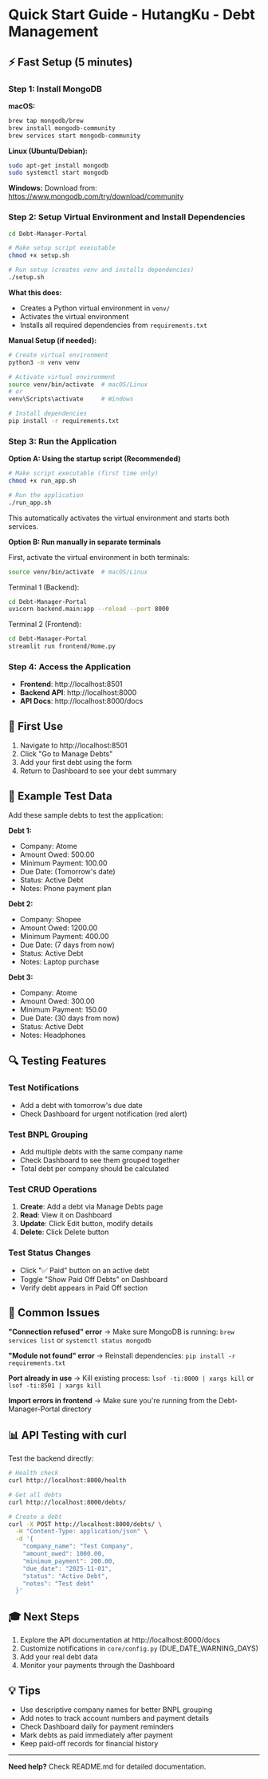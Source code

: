 # Quick Start Guide - HutangKu - Debt Management

## ⚡ Fast Setup (5 minutes)

### Step 1: Install MongoDB

**macOS:**

```bash
brew tap mongodb/brew
brew install mongodb-community
brew services start mongodb-community
```

**Linux (Ubuntu/Debian):**

```bash
sudo apt-get install mongodb
sudo systemctl start mongodb
```

**Windows:**
Download from: https://www.mongodb.com/try/download/community

### Step 2: Setup Virtual Environment and Install Dependencies

```bash
cd Debt-Manager-Portal

# Make setup script executable
chmod +x setup.sh

# Run setup (creates venv and installs dependencies)
./setup.sh
```

**What this does:**

- Creates a Python virtual environment in `venv/`
- Activates the virtual environment
- Installs all required dependencies from `requirements.txt`

**Manual Setup (if needed):**

```bash
# Create virtual environment
python3 -m venv venv

# Activate virtual environment
source venv/bin/activate  # macOS/Linux
# or
venv\Scripts\activate     # Windows

# Install dependencies
pip install -r requirements.txt
```

### Step 3: Run the Application

**Option A: Using the startup script (Recommended)**

```bash
# Make script executable (first time only)
chmod +x run_app.sh

# Run the application
./run_app.sh
```

This automatically activates the virtual environment and starts both services.

**Option B: Run manually in separate terminals**

First, activate the virtual environment in both terminals:

```bash
source venv/bin/activate  # macOS/Linux
```

Terminal 1 (Backend):

```bash
cd Debt-Manager-Portal
uvicorn backend.main:app --reload --port 8000
```

Terminal 2 (Frontend):

```bash
cd Debt-Manager-Portal
streamlit run frontend/Home.py
```

### Step 4: Access the Application

- **Frontend**: http://localhost:8501
- **Backend API**: http://localhost:8000
- **API Docs**: http://localhost:8000/docs

## 🎯 First Use

1. Navigate to http://localhost:8501
2. Click "Go to Manage Debts"
3. Add your first debt using the form
4. Return to Dashboard to see your debt summary

## 📝 Example Test Data

Add these sample debts to test the application:

**Debt 1:**

- Company: Atome
- Amount Owed: 500.00
- Minimum Payment: 100.00
- Due Date: (Tomorrow's date)
- Status: Active Debt
- Notes: Phone payment plan

**Debt 2:**

- Company: Shopee
- Amount Owed: 1200.00
- Minimum Payment: 400.00
- Due Date: (7 days from now)
- Status: Active Debt
- Notes: Laptop purchase

**Debt 3:**

- Company: Atome
- Amount Owed: 300.00
- Minimum Payment: 150.00
- Due Date: (30 days from now)
- Status: Active Debt
- Notes: Headphones

## 🔍 Testing Features

### Test Notifications

- Add a debt with tomorrow's due date
- Check Dashboard for urgent notification (red alert)

### Test BNPL Grouping

- Add multiple debts with the same company name
- Check Dashboard to see them grouped together
- Total debt per company should be calculated

### Test CRUD Operations

1. **Create**: Add a debt via Manage Debts page
2. **Read**: View it on Dashboard
3. **Update**: Click Edit button, modify details
4. **Delete**: Click Delete button

### Test Status Changes

- Click "✅ Paid" button on an active debt
- Toggle "Show Paid Off Debts" on Dashboard
- Verify debt appears in Paid Off section

## 🐛 Common Issues

**"Connection refused" error**
→ Make sure MongoDB is running: `brew services list` or `systemctl status mongodb`

**"Module not found" error**
→ Reinstall dependencies: `pip install -r requirements.txt`

**Port already in use**
→ Kill existing process: `lsof -ti:8000 | xargs kill` or `lsof -ti:8501 | xargs kill`

**Import errors in frontend**
→ Make sure you're running from the Debt-Manager-Portal directory

## 📊 API Testing with curl

Test the backend directly:

```bash
# Health check
curl http://localhost:8000/health

# Get all debts
curl http://localhost:8000/debts/

# Create a debt
curl -X POST http://localhost:8000/debts/ \
  -H "Content-Type: application/json" \
  -d '{
    "company_name": "Test Company",
    "amount_owed": 1000.00,
    "minimum_payment": 200.00,
    "due_date": "2025-11-01",
    "status": "Active Debt",
    "notes": "Test debt"
  }'
```

## 🎓 Next Steps

1. Explore the API documentation at http://localhost:8000/docs
2. Customize notifications in `core/config.py` (DUE_DATE_WARNING_DAYS)
3. Add your real debt data
4. Monitor your payments through the Dashboard

## 💡 Tips

- Use descriptive company names for better BNPL grouping
- Add notes to track account numbers and payment details
- Check Dashboard daily for payment reminders
- Mark debts as paid immediately after payment
- Keep paid-off records for financial history

---

**Need help?** Check README.md for detailed documentation.
